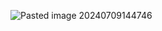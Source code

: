 ![Pasted image 20240709144746](https://github.com/user-attachments/assets/3091d1a7-ca33-40c9-81b0-cf29f25353a9)
